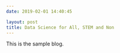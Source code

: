 ```yaml
---
date: 2019-02-01 14:40:45

layout: post
title: Data Science for All, STEM and Non
---
```


This is the sample blog.
